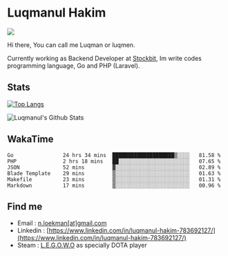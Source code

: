 
# Luqmanul Hakim

![](https://komarev.com/ghpvc/?username=luqman-v1)

Hi there, You can call me Luqman or luqmen.

Currently working as Backend Developer at [Stockbit](https://stockbit.com/), Im write codes programming language, Go and PHP (Laravel).
## Stats

[![Top Langs](https://github-readme-stats.vercel.app/api/top-langs/?username=luqman-v1&layout=compact)](https://github.com/anuraghazra/github-readme-stats)

![Luqmanul's Github Stats](https://github-readme-stats.vercel.app/api?username=luqman-v1&show_icons=true)


## WakaTime 

<!--START_SECTION:waka-->

```text
Go                24 hrs 34 mins  ████████████████████▒░░░░   81.58 %
PHP               2 hrs 18 mins   ██░░░░░░░░░░░░░░░░░░░░░░░   07.65 %
JSON              52 mins         ▓░░░░░░░░░░░░░░░░░░░░░░░░   02.89 %
Blade Template    29 mins         ▒░░░░░░░░░░░░░░░░░░░░░░░░   01.63 %
Makefile          23 mins         ▒░░░░░░░░░░░░░░░░░░░░░░░░   01.31 %
Markdown          17 mins         ▒░░░░░░░░░░░░░░░░░░░░░░░░   00.96 %
```

<!--END_SECTION:waka-->


## Find me 

- Email : [n.loekman[at]gmail.com](mailto:n.loekman@gmail.com)
- Linkedin : [https://www.linkedin.com/in/luqmanul-hakim-783692127/](https://www.linkedin.com/in/luqmanul-hakim-783692127/)
- Steam : [L.E.G.O.W.O](https://steamcommunity.com/id/fuukmans) as specially DOTA player


